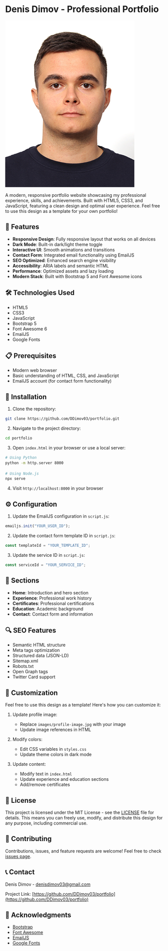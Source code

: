 # Denis Dimov - Professional Portfolio

![Portfolio Preview](images/profile-image.jpg)

A modern, responsive portfolio website showcasing my professional experience, skills, and achievements. Built with HTML5, CSS3, and JavaScript, featuring a clean design and optimal user experience. Feel free to use this design as a template for your own portfolio!

## 🌟 Features

- **Responsive Design**: Fully responsive layout that works on all devices
- **Dark Mode**: Built-in dark/light theme toggle
- **Interactive UI**: Smooth animations and transitions
- **Contact Form**: Integrated email functionality using EmailJS
- **SEO Optimized**: Enhanced search engine visibility
- **Accessibility**: ARIA labels and semantic HTML
- **Performance**: Optimized assets and lazy loading
- **Modern Stack**: Built with Bootstrap 5 and Font Awesome icons

## 🛠️ Technologies Used

- HTML5
- CSS3
- JavaScript
- Bootstrap 5
- Font Awesome 6
- EmailJS
- Google Fonts

## 📋 Prerequisites

- Modern web browser
- Basic understanding of HTML, CSS, and JavaScript
- EmailJS account (for contact form functionality)

## 🚀 Installation

1. Clone the repository:
```bash
git clone https://github.com/DDimov03/portfolio.git
```

2. Navigate to the project directory:
```bash
cd portfolio
```

3. Open `index.html` in your browser or use a local server:
```bash
# Using Python
python -m http.server 8000

# Using Node.js
npx serve
```

4. Visit `http://localhost:8000` in your browser

## ⚙️ Configuration

1. Update the EmailJS configuration in `script.js`:
```javascript
emailjs.init("YOUR_USER_ID");
```

2. Update the contact form template ID in `script.js`:
```javascript
const templateId = "YOUR_TEMPLATE_ID";
```

3. Update the service ID in `script.js`:
```javascript
const serviceId = "YOUR_SERVICE_ID";
```

## 📱 Sections

- **Home**: Introduction and hero section
- **Experience**: Professional work history
- **Certificates**: Professional certifications
- **Education**: Academic background
- **Contact**: Contact form and information

## 🔍 SEO Features

- Semantic HTML structure
- Meta tags optimization
- Structured data (JSON-LD)
- Sitemap.xml
- Robots.txt
- Open Graph tags
- Twitter Card support

## 🎨 Customization

Feel free to use this design as a template! Here's how you can customize it:

1. Update profile image:
   - Replace `images/profile-image.jpg` with your image
   - Update image references in HTML

2. Modify colors:
   - Edit CSS variables in `styles.css`
   - Update theme colors in dark mode

3. Update content:
   - Modify text in `index.html`
   - Update experience and education sections
   - Add/remove certificates

## 📄 License

This project is licensed under the MIT License - see the [LICENSE](LICENSE) file for details. This means you can freely use, modify, and distribute this design for any purpose, including commercial use.

## 🤝 Contributing

Contributions, issues, and feature requests are welcome! Feel free to check [issues page](https://github.com/DDimov03/portfolio/issues).

## 📞 Contact

Denis Dimov - [denisdimov03@gmail.com](mailto:denisdimov03@gmail.com)

Project Link: [https://github.com/DDimov03/portfolio](https://github.com/DDimov03/portfolio)

## 🙏 Acknowledgments

- [Bootstrap](https://getbootstrap.com/)
- [Font Awesome](https://fontawesome.com/)
- [EmailJS](https://www.emailjs.com/)
- [Google Fonts](https://fonts.google.com/) 